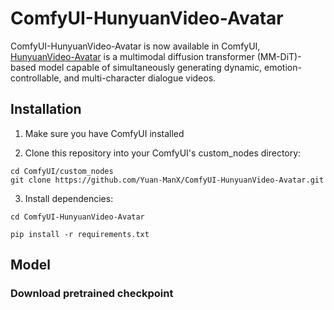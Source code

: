 # ComfyUI-HunyuanVideo-Avatar

ComfyUI-HunyuanVideo-Avatar is now available in ComfyUI, [HunyuanVideo-Avatar](https://github.com/Tencent-Hunyuan/HunyuanVideo-Avatar) is a multimodal diffusion transformer (MM-DiT)-based model capable of simultaneously generating dynamic, emotion-controllable, and multi-character dialogue videos. 


## Installation

1. Make sure you have ComfyUI installed

2. Clone this repository into your ComfyUI's custom_nodes directory:
```
cd ComfyUI/custom_nodes
git clone https://github.com/Yuan-ManX/ComfyUI-HunyuanVideo-Avatar.git
```

3. Install dependencies:
```
cd ComfyUI-HunyuanVideo-Avatar

pip install -r requirements.txt
```


## Model

### Download pretrained checkpoint
